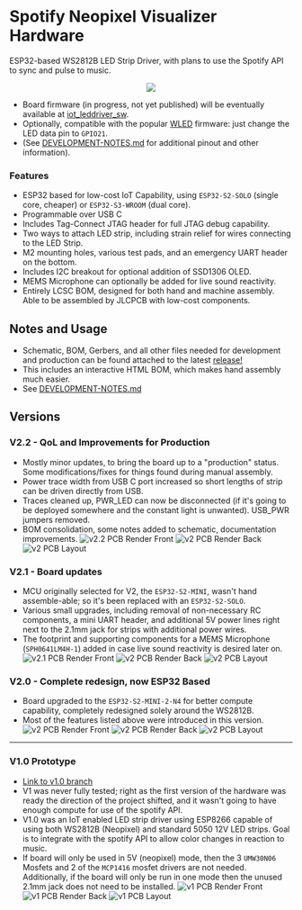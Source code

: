 # Spotify Neopixel Visualizer Hardware
ESP32-based WS2812B LED Strip Driver, with plans to use the Spotify API to sync and pulse to music. 

<p align="center">
  <img src="./files/iot_leddriver_v2.1_ledring_stable.gif" />
</p>
  

* Board firmware (in progress, not yet published) will be eventually available at [iot_leddriver_sw](https://github.com/0xjmux/iot_leddriver_sw).
* Optionally, compatible with the popular [WLED](https://github.com/Aircoookie/WLED) firmware: just change the LED data pin to `GPIO21`. 
* (See [DEVELOPMENT-NOTES.md](DEVELOPMENT-NOTES.md) for additional pinout and other information).
 
### Features
* ESP32 based for low-cost IoT Capability, using `ESP32-S2-SOLO` (single core, cheaper) or `ESP32-S3-WROOM` (dual core). 
* Programmable over USB C
* Includes Tag-Connect JTAG header for full JTAG debug capability. 
* Two ways to attach LED strip, including strain relief for wires connecting to the LED Strip. 
* M2 mounting holes, various test pads, and an emergency UART header on the bottom. 
* Includes I2C breakout for optional addition of SSD1306 OLED.
* MEMS Microphone can optionally be added for live sound reactivity. 
* Entirely LCSC BOM, designed for both hand and machine assembly. Able to be assembled by JLCPCB with low-cost components.

## Notes and Usage
* Schematic, BOM, Gerbers, and all other files needed for development and production can be found attached to the latest [release!](https://github.com/0xjmux/iot_leddriver_hw/releases/latest)
* This includes an interactive HTML BOM, which makes hand assembly much easier. 
* See [DEVELOPMENT-NOTES.md](DEVELOPMENT-NOTES.md)

## Versions
### V2.2 - QoL and Improvements for Production
* Mostly minor updates, to bring the board up to a "production" status. Some modifications/fixes for things found during manual assembly. 
* Power trace width from USB C port increased so short lengths of strip can be driven directly from USB.
* Traces cleaned up, PWR_LED can now be disconnected (if it's going to be deployed somewhere and the constant light is unwanted). USB_PWR jumpers removed. 
* BOM consolidation, some notes added to schematic, documentation improvements. 
![v2.2 PCB Render Front](files/PCB_v2.2_render_F_RayT.png)
![v2 PCB Render Back](files/PCB_v2.2_render_B_RayT.png)
![v2 PCB Layout](files/PCB_v2.2_layout.png)

### V2.1 - Board updates
* MCU originally selected for V2, the `ESP32-S2-MINI`, wasn't hand assemble-able; so it's been replaced with an `ESP32-S2-SOLO`. 
* Various small upgrades, including removal of non-necessary RC components, a mini UART header, and additional 5V power lines right next to the 2.1mm jack for strips with additional power wires. 
* The footprint and supporting components for a MEMS Microphone (`SPH0641LM4H-1`) added in case live sound reactivity is desired later on. 
![v2.1 PCB Render Front](files/PCB_v2.1_render_F_RayT.png)
![v2 PCB Render Back](files/PCB_v2.1_render_B_RayT.png)
![v2 PCB Layout](files/PCB_v2.1_layout.png)


### V2.0 - Complete redesign, now ESP32 Based
* Board upgraded to the `ESP32-S2-MINI-2-N4` for better compute capability, completely redesigned solely around the WS2812B.
* Most of the features listed above were introduced in this version.
![v2 PCB Render Front](files/PCB_v2.0_render_F.png)
![v2 PCB Render Back](files/PCB_v2.0_render_B.png)
![v2 PCB Layout](files/PCB_v2.0_layout.png)

---
### V1.0 Prototype
* [Link to v1.0 branch](https://github.com/0xjmux/iot_leddriver_hw/tree/v1.0)
* V1 was never fully tested; right as the first version of the hardware was ready the direction of the project shifted, and it wasn't going to have enough compute for use of the spotify API. 
* V1.0 was an IoT enabled LED strip driver using ESP8266 capable of using both WS2812B (Neopixel) and standard 5050 12V LED strips. Goal is to integrate with the spotify API to allow color changes in reaction to music. 
* If board will only be used in 5V (neopixel) mode, then the 3 `UMW30N06` Mosfets and 2 of the `MCP1416` mosfet drivers are not needed. Additionally, if the board will only be run in one mode then the unused 2.1mm jack does not need to be installed. 
![v1 PCB Render Front](files/PCB_v1.0_render_F.png)
![v1 PCB Render Back](files/PCB_v1.0_render_B.png)
![v1 PCB Layout](files/PCB_v1.0_layout.png)
